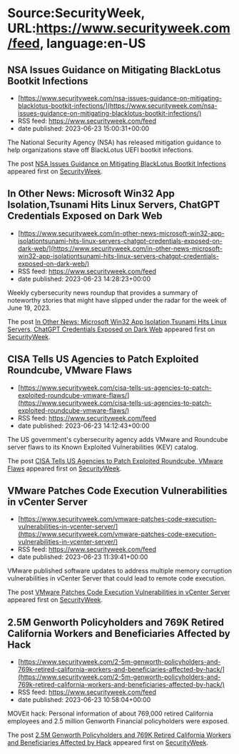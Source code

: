 # Source:SecurityWeek, URL:https://www.securityweek.com/feed, language:en-US

## NSA Issues Guidance on Mitigating BlackLotus Bootkit Infections
 - [https://www.securityweek.com/nsa-issues-guidance-on-mitigating-blacklotus-bootkit-infections/](https://www.securityweek.com/nsa-issues-guidance-on-mitigating-blacklotus-bootkit-infections/)
 - RSS feed: https://www.securityweek.com/feed
 - date published: 2023-06-23 15:00:31+00:00

<p>The National Security Agency (NSA) has released mitigation guidance to help organizations stave off BlackLotus UEFI bootkit infections.</p>
<p>The post <a href="https://www.securityweek.com/nsa-issues-guidance-on-mitigating-blacklotus-bootkit-infections/" rel="nofollow">NSA Issues Guidance on Mitigating BlackLotus Bootkit Infections</a> appeared first on <a href="https://www.securityweek.com" rel="nofollow">SecurityWeek</a>.</p>

## In Other News: Microsoft Win32 App Isolation,Tsunami Hits Linux Servers, ChatGPT Credentials Exposed on Dark Web
 - [https://www.securityweek.com/in-other-news-microsoft-win32-app-isolationtsunami-hits-linux-servers-chatgpt-credentials-exposed-on-dark-web/](https://www.securityweek.com/in-other-news-microsoft-win32-app-isolationtsunami-hits-linux-servers-chatgpt-credentials-exposed-on-dark-web/)
 - RSS feed: https://www.securityweek.com/feed
 - date published: 2023-06-23 14:28:23+00:00

<p>Weekly cybersecurity news roundup that provides a summary of noteworthy stories that might have slipped under the radar for the week of June 19, 2023.</p>
<p>The post <a href="https://www.securityweek.com/in-other-news-microsoft-win32-app-isolationtsunami-hits-linux-servers-chatgpt-credentials-exposed-on-dark-web/" rel="nofollow">In Other News: Microsoft Win32 App Isolation,Tsunami Hits Linux Servers, ChatGPT Credentials Exposed on Dark Web</a> appeared first on <a href="https://www.securityweek.com" rel="nofollow">SecurityWeek</a>.</p>

## CISA Tells US Agencies to Patch Exploited Roundcube, VMware Flaws
 - [https://www.securityweek.com/cisa-tells-us-agencies-to-patch-exploited-roundcube-vmware-flaws/](https://www.securityweek.com/cisa-tells-us-agencies-to-patch-exploited-roundcube-vmware-flaws/)
 - RSS feed: https://www.securityweek.com/feed
 - date published: 2023-06-23 14:12:43+00:00

<p>The US government's cybersecurity agency adds VMware and Roundcube server flaws to its Known Exploited Vulnerabilities (KEV) catalog.</p>
<p>The post <a href="https://www.securityweek.com/cisa-tells-us-agencies-to-patch-exploited-roundcube-vmware-flaws/" rel="nofollow">CISA Tells US Agencies to Patch Exploited Roundcube, VMware Flaws</a> appeared first on <a href="https://www.securityweek.com" rel="nofollow">SecurityWeek</a>.</p>

## VMware Patches Code Execution Vulnerabilities in vCenter Server
 - [https://www.securityweek.com/vmware-patches-code-execution-vulnerabilities-in-vcenter-server/](https://www.securityweek.com/vmware-patches-code-execution-vulnerabilities-in-vcenter-server/)
 - RSS feed: https://www.securityweek.com/feed
 - date published: 2023-06-23 11:39:41+00:00

<p>VMware published software updates to address multiple memory corruption vulnerabilities in vCenter Server that could lead to remote code execution.</p>
<p>The post <a href="https://www.securityweek.com/vmware-patches-code-execution-vulnerabilities-in-vcenter-server/" rel="nofollow">VMware Patches Code Execution Vulnerabilities in vCenter Server</a> appeared first on <a href="https://www.securityweek.com" rel="nofollow">SecurityWeek</a>.</p>

## 2.5M Genworth Policyholders and 769K Retired California Workers and Beneficiaries Affected by Hack
 - [https://www.securityweek.com/2-5m-genworth-policyholders-and-769k-retired-california-workers-and-beneficiaries-affected-by-hack/](https://www.securityweek.com/2-5m-genworth-policyholders-and-769k-retired-california-workers-and-beneficiaries-affected-by-hack/)
 - RSS feed: https://www.securityweek.com/feed
 - date published: 2023-06-23 10:58:04+00:00

<p>MOVEit hack: Personal information of about 769,000 retired California employees and 2.5 million Genworth Financial policyholders were exposed.</p>
<p>The post <a href="https://www.securityweek.com/2-5m-genworth-policyholders-and-769k-retired-california-workers-and-beneficiaries-affected-by-hack/" rel="nofollow">2.5M Genworth Policyholders and 769K Retired California Workers and Beneficiaries Affected by Hack</a> appeared first on <a href="https://www.securityweek.com" rel="nofollow">SecurityWeek</a>.</p>

